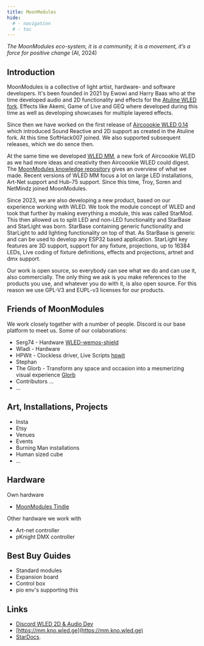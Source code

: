 ```yaml
---
title: MoonModules
hide:
  # - navigation
  # - toc
---
```


_The MoonModules eco-system, it is a community, it is a movement, it’s a force for positive change_
(AI, 2024)

## Introduction

MoonModules is a collective of light artist, hardware- and software developers. It's been founded in 2021 by Ewowi and Harry Baas who at the time developed audio and 2D functionality and effects for the [Atuline WLED fork](https://github.com/atuline/WLED). Effects like Akemi, Game of Live and GEQ where developed during this time as well as developing showcases for multiple layered effects.

Since then we have worked on the first release of [Aircoookie WLED 0.14](https://github.com/Aircoookie/WLED/releases/tag/v0.14.0-b1) which introduced Sound Reactive and 2D support as created in the Atuline fork. At this time SoftHack007 joined. We also supported subsequent releases, which we do sence then.

At the same time we developed [WLED MM](https://github.com/MoonModules/WLED), a new fork of Aircoookie WLED as we had more ideas and creativity then Aircoookie WLED could digest. The [MoonModules knowledge repository](https://mm.kno.wled.ge/moonmodules/what-is-moonmodules/) gives an overview of what we made. 
Recent versions of WLED MM focus a lot on large LED installations, Art-Net support and Hub-75 support. Since this time, Troy, Soren and NetMindz joined MoonModules.

Since 2023, we are also developing a new product, based on our experience working with WLED. We took the module concept of WLED and took that further by making everything a module, this was called StarMod. This then allowed us to split LED and non-LED functionality and StarBase and StarLight was born. StarBase containing generic functionality and StarLight to add lighting functionality on top of that. As StarBase is generic and can be used to develop any ESP32 based application. StarLight key features are 3D support, support for any fixture, projections, up to 16384 LEDs, Live coding of fixture definitions, effects and projections, artnet and dmx support.

Our work is open source, so everybody can see what we do and can use it, also commercially. The only thing we ask is you make references to the products you use, and whatever you do with it, is also open source. For this reason we use GPL-V3 and EUPL-v3 licenses for our products.

## Friends of MoonModules

We work closely together with a number of people. Discord is our base platform to meet us. Some of our colaborations:

* Serg74 - Hardware [WLED-wemos-shield](https://github.com/srg74/WLED-wemos-shield)
* Wladi - Hardware
* HPWit - Clockless driver, Live Scripts [hpwit](https://github.com/hpwit)
* Stephan
* The Glorb - Transform any space and occasion into a mesmerizing visual experience [Glorb](https://glorb.me/?srsltid=AfmBOorWZafviuaISXK65cF-f0TXsiUsVpzxsKmMDbB6gtYU2MCkomAa)
* Contributors ...
* ...

## Art, Installations, Projects

* Insta
* Etsy
* Venues
* Events
* Burning Man installations
* Human sized cube
* ...

## Hardware

Own hardware

* [MoonModules Tindie](https://www.tindie.com/stores/moonmodules/)

Other hardware we work with

* Art-net controller
* pKnight DMX controller

## Best Buy Guides

* Standard modules
* Expansion board
* Control box
* pio env's supporting this

## Links

- [Discord WLED 2D & Audio Dev](https://discord.gg/TC8NSUSCdV)
- [https://mm.kno.wled.ge](https://mm.kno.wled.ge)
- [StarDocs](https://ewowi.github.io/StarDocs/).
